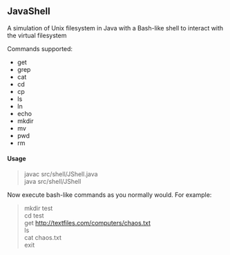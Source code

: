 ## JavaShell

A simulation of Unix filesystem in Java with a Bash-like shell to interact with the virtual filesystem

Commands supported:
* get
* grep
* cat
* cd
* cp
* ls
* ln
* echo
* mkdir
* mv
* pwd
* rm

#### Usage
> javac src/shell/JShell.java <br/>
> java src/shell/JShell

Now execute bash-like commands as you normally would. For example:
> mkdir test <br/>
> cd test <br/>
> get http://textfiles.com/computers/chaos.txt <br/>
> ls <br/>
> cat chaos.txt <br/>
> exit
